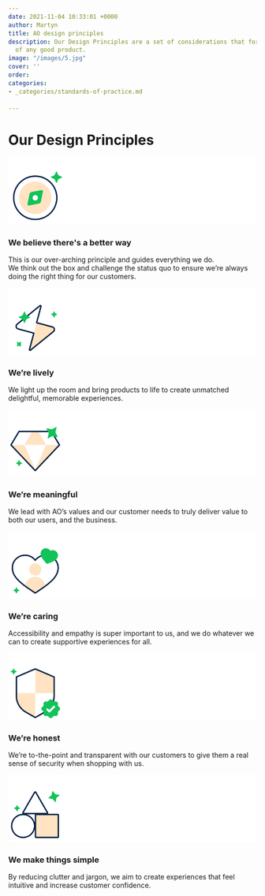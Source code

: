 ```yaml
---
date: 2021-11-04 10:33:01 +0000
author: Martyn
title: AO design principles
description: Our Design Principles are a set of considerations that form the basis
  of any good product.
image: "/images/5.jpg"
cover: ''
order: 
categories:
- _categories/standards-of-practice.md

---
```

# Our Design Principles

![](/images/compass_large_2.jpg)

### We believe there's a better way

This is our over-arching principle and guides everything we do.  
We think out the box and challenge the status quo to ensure we’re always doing the right thing for our customers.

![](/images/lively_large_2.jpg)

### We’re lively

We light up the room and bring products to life to create unmatched delightful, memorable experiences.

![](/images/meaningful_large_2.jpg)

### We’re meaningful

We lead with AO’s values and our customer needs to truly deliver value to both our users, and the business.

![](/images/caring_large_2.jpg)

### We’re caring

Accessibility and empathy is super important to us, and we do whatever we can to create supportive experiences for all.

![](/images/honest_large_2.jpg)

### We’re honest

We’re to-the-point and transparent with our customers to give them a real sense of security when shopping with us.

![](/images/simple_2.jpg)

### We make things simple

By reducing clutter and jargon, we aim to create experiences that feel intuitive and increase customer confidence.

> 